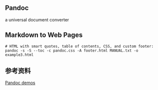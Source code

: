 Pandoc
---
a universal document converter

## Markdown to Web Pages
```
# HTML with smart quotes, table of contents, CSS, and custom footer:
pandoc -s -S --toc -c pandoc.css -A footer.html MANUAL.txt -o example3.html
```


## 参考资料
[Pandoc demos](http://pandoc.org/demos.html)
